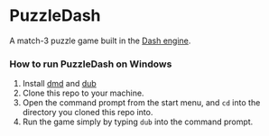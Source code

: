 PuzzleDash
==========

A match-3 puzzle game built in the [Dash engine](https://github.com/Circular-Studios/Dash).

### How to run PuzzleDash on Windows

1. Install [dmd](http://dlang.org/download.html) and [dub](http://code.dlang.org/download)
2. Clone this repo to your machine.
3. Open the command prompt from the start menu, and `cd` into the directory you cloned this repo into.
4. Run the game simply by typing `dub` into the command prompt.
